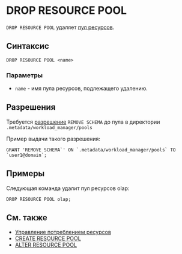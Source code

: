 # DROP RESOURCE POOL

`DROP RESOURCE POOL` удаляет [пул ресурсов](../../../../concepts/gloassary#resource-pool).

## Синтаксис

```yql
DROP RESOURCE POOL <name>
```

### Параметры

* `name` - имя пула ресурсов, подлежащего удалению.

## Разрешения

Требуется [разрешение](../yql/reference/syntax/grant#permissions-list) `REMOVE SCHEMA` до пула в директории `.metadata/workload_manager/pools`

Пример выдачи такого разрешения:
```yql
GRANT 'REMOVE SCHEMA`' ON `.metadata/workload_manager/pools` TO `user1@domain`;
```

## Примеры

Следующая команда удалит пул ресурсов olap:

```yql
DROP RESOURCE POOL olap;
```

## См. также

* [Управление потреблением ресурсов](../../../dev/resource-pools-and-classifiers.md)
* [CREATE RESOURCE POOL](create-resource-pool.md)
* [ALTER RESOURCE POOL](alter-resource-pool.md)